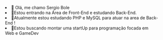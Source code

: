 
<li>👋 Olá, me chamo Sergio Bole
<li>👀Estou entrando na Área de Front-End e estudando Back-End.
<li>🌱Atualmente estou estudando PHP e MySQL para atuar na area de Back-End !
<li>💞️Estou buscando montar uma startUp para programação focada em Web e GameDev
